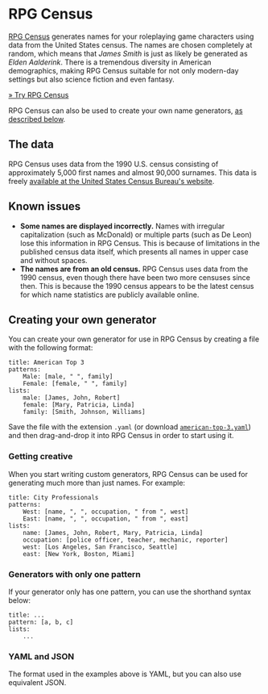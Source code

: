 # RPG Census

[RPG Census][rpg-census] generates names for your roleplaying game characters using data from the United States census. The names are chosen completely at random, which means that *James Smith* is just as likely be generated as *Elden Aalderink*. There is a tremendous diversity in American demographics, making RPG Census suitable for not only modern-day settings but also science fiction and even fantasy.

[» Try RPG Census][rpg-census]

RPG Census can also be used to create your own name generators, [as described below](#creating-your-own-generator).

[rpg-census]: http://census.jakobkallin.com/

## The data
RPG Census uses data from the 1990 U.S. census consisting of approximately 5,000 first names and almost 90,000 surnames. This data is freely [available at the United States Census Bureau's website][us-census].

[us-census]: http://www.census.gov/genealogy/www/data/1990surnames/names_files.html

## Known issues

- **Some names are displayed incorrectly.** Names with irregular capitalization (such as McDonald) or multiple parts (such as De Leon) lose this information in RPG Census. This is because of limitations in the published census data itself, which presents all names in upper case and without spaces.
- **The names are from an old census.** RPG Census uses data from the 1990 census, even though there have been two more censuses since then. This is because the 1990 census appears to be the latest census for which name statistics are publicly available online.

## Creating your own generator
You can create your own generator for use in RPG Census by creating a file with the following format:

	title: American Top 3
	patterns:
		Male: [male, " ", family]
		Female: [female, " ", family]
	lists:
		male: [James, John, Robert]
		female: [Mary, Patricia, Linda]
		family: [Smith, Johnson, Williams]

Save the file with the extension `.yaml` (or download [`american-top-3.yaml`](american-top-3.yaml)) and then drag-and-drop it into RPG Census in order to start using it.

### Getting creative
When you start writing custom generators, RPG Census can be used for generating much more than just names. For example:

	title: City Professionals
	patterns:
		West: [name, ", ", occupation, " from ", west]
		East: [name, ", ", occupation, " from ", east]
	lists:
		name: [James, John, Robert, Mary, Patricia, Linda]
		occupation: [police officer, teacher, mechanic, reporter]
		west: [Los Angeles, San Francisco, Seattle]
		east: [New York, Boston, Miami]

### Generators with only one pattern
If your generator only has one pattern, you can use the shorthand syntax below:

	title: ...
	pattern: [a, b, c]
	lists:
		...

### YAML and JSON
The format used in the examples above is YAML, but you can also use equivalent JSON.